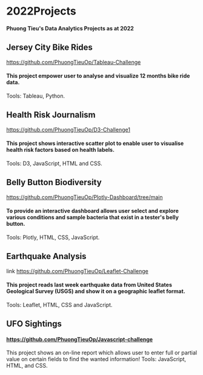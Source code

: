 # 2022Projects
#### Phuong Tieu's Data Analytics Projects as at 2022

## Jersey City Bike Rides 
https://github.com/PhuongTieuOp/Tableau-Challenge
#### This project empower user to analyse and visualize 12 months bike ride data.
Tools: Tableau, Python.

## Health Risk Journalism
https://github.com/PhuongTieuOp/D3-Challenge1
#### This project shows interactive scatter plot to enable user to visualise health risk factors based on health labels.
Tools: D3, JavaScript, HTML and CSS.

## Belly Button Biodiversity
https://github.com/PhuongTieuOp/Plotly-Dashboard/tree/main
#### To provide an interactive dashboard allows user select and explore various conditions and sample bacteria that exist in a tester's belly button.
Tools: Plotly, HTML, CSS, JavaScript.

## Earthquake Analysis 
link https://github.com/PhuongTieuOp/Leaflet-Challenge
#### This project reads last week earthquake data from United States Geological Survey (USGS) and show it on a geographic leaflet format.
Tools: Leaflet, HTML, CSS and JavaScript.

## UFO Sightings
#### https://github.com/PhuongTieuOp/Javascript-challenge
This project shows an on-line report which allows user to enter full or partial value on certain fields to find the wanted information!
Tools: JavaScript, HTML, and CSS.

